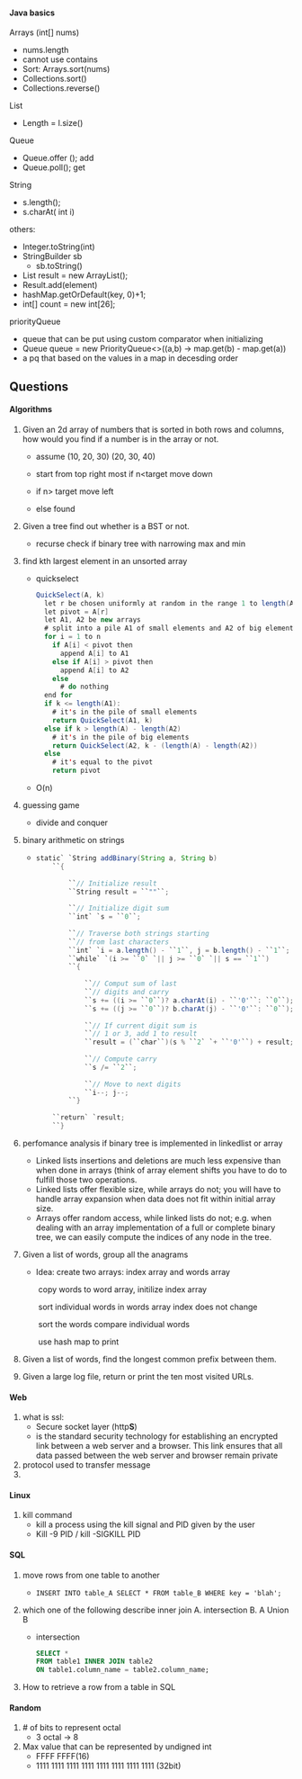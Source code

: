 #### Java basics

Arrays (int[] nums)

- nums.length
- cannot use contains
- Sort: Arrays.sort(nums)
- Collections.sort()
- Collections.reverse()

List

- Length = l.size()

Queue

- Queue.offer (); add
- Queue.poll(); get

String

- s.length();
- s.charAt( int i)

others:

- Integer.toString(int)
- StringBuilder sb
  - sb.toString()
-  List<String> result = new ArrayList();
- Result.add(element)
- hashMap.getOrDefault(key, 0)+1;
- int[] count = new int[26];

priorityQueue

- queue that can be put using custom comparator when initializing
- Queue<Integer> queue = new PriorityQueue<>((a,b) -> map.get(b) - map.get(a))
- a pq that based on the values in a map in decesding order



## Questions

#### Algorithms

1. Given an 2d array of numbers that is sorted in both rows and columns, how would you find if a number is in the array or not.  

   - assume (10, 20, 30) (20, 30, 40)

   - start from top right most if n<target move down
   - if n> target move left
   - else found

2. Given a tree find out whether is a BST or not.  

   - recurse check if binary tree with narrowing max and min

3. find kth largest element in an unsorted array

   - quickselect

     ```java
     QuickSelect(A, k)
       let r be chosen uniformly at random in the range 1 to length(A)
       let pivot = A[r]
       let A1, A2 be new arrays
       # split into a pile A1 of small elements and A2 of big elements
       for i = 1 to n
         if A[i] < pivot then
           append A[i] to A1
         else if A[i] > pivot then
           append A[i] to A2
         else
           # do nothing
       end for
       if k <= length(A1):
         # it's in the pile of small elements
         return QuickSelect(A1, k)
       else if k > length(A) - length(A2)
         # it's in the pile of big elements
         return QuickSelect(A2, k - (length(A) - length(A2))
       else
         # it's equal to the pivot
         return pivot
     ```

   - O(n)

4. guessing game

   - divide and conquer

5. binary arithmetic on strings

   - ```java
     static` `String addBinary(String a, String b) 
         ``{ 
              
             ``// Initialize result 
             ``String result = ``""``;  
              
             ``// Initialize digit sum 
             ``int` `s = ``0``;          
      
             ``// Traverse both strings starting  
             ``// from last characters 
             ``int` `i = a.length() - ``1``, j = b.length() - ``1``; 
             ``while` `(i >= ``0` `|| j >= ``0` `|| s == ``1``) 
             ``{ 
                  
                 ``// Comput sum of last  
                 ``// digits and carry 
                 ``s += ((i >= ``0``)? a.charAt(i) - ``'0'``: ``0``); 
                 ``s += ((j >= ``0``)? b.charAt(j) - ``'0'``: ``0``); 
      
                 ``// If current digit sum is  
                 ``// 1 or 3, add 1 to result 
                 ``result = (``char``)(s % ``2` `+ ``'0'``) + result; 
      
                 ``// Compute carry 
                 ``s /= ``2``; 
      
                 ``// Move to next digits 
                 ``i--; j--; 
             ``} 
              
         ``return` `result; 
         ``} 
     ```

6. perfomance analysis if binary tree is implemented in linkedlist or array

   - Linked lists insertions and deletions are much less expensive than when done in arrays (think of array element shifts you have to do to fulfill those two operations.
   - Linked lists offer flexible size, while arrays do not; you will have to handle array expansion when data does not fit within initial array size.
   - Arrays offer random access, while linked lists do not; e.g. when dealing with an array implementation of a full or complete binary tree, we can easily compute the indices of any node in the tree.

7. Given a list of words, group all the anagrams

   - Idea: create two arrays: index array and words array

     ​	copy words to word array, initilize index array

     ​	sort individual words in words array index does not change

     ​	sort the words compare individual words 

     ​	use hash map to print

8. Given a list of words, find the longest common prefix between them.  

9. Given a large log file, return or print the ten most visited URLs.  


#### Web

1. what is ssl:
   - Secure socket layer (http**S**)
   - is the standard security technology for establishing an encrypted link between a web server and a browser. This link ensures that all data passed between the web server and browser remain private
2. protocol used to transfer message
3. 



#### Linux

1. kill command
   - kill a process using the kill signal and PID given by the user
   - Kill -9 PID / kill -SIGKILL PID

#### SQL

1. move rows from one table to another

   - ```INSERT INTO table_A SELECT * FROM table_B WHERE key = 'blah';```

2. which one of the following describe inner join A. intersection B. A Union B

   - intersection

     ```sql
     SELECT * 
     FROM table1 INNER JOIN table2 
     ON table1.column_name = table2.column_name;
     ```

3.  How to retrieve a row from a table in SQL

#### Random

1. \# of bits to represent octal 
   - 3 octal -> 8
2. Max value that can be represented by undigned int
   - FFFF FFFF(16)
   - 1111 1111 1111 1111 1111 1111 1111 1111 (32bit)